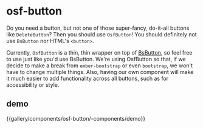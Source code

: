 # osf-button

Do you need a button, but not one of those super-fancy, do-it-all buttons like `DeleteButton`?
Then you should use `OsfButton`! You should definitely not use `BsButton` nor HTML's `<button>`.

Currently, `OsfButton` is a thin, thin wrapper on top of
[BsButton](https://www.ember-bootstrap.com/api/classes/Components.Button.html), so feel free to use
just like you'd use BsButton. We're using OsfButton so that, if we decide to make a break from
`ember-bootstrap` or even `bootstrap`, we won't have to change multiple things. Also, having our
own component will make it much easier to add functionality across all buttons, such as for accessibility
or style.

## demo
{{gallery/components/osf-button/-components/demo}}
